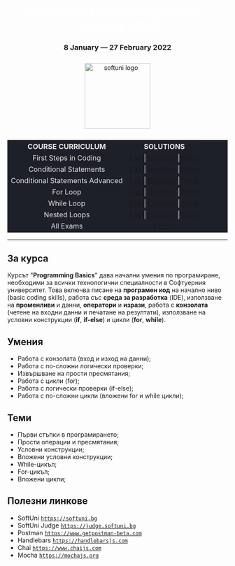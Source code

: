 <div align="center">
<h1 style="color:white">Javascript Programing Basics - January 2022</h1>
<h3>8 January ― 27 February 2022</h3>
<img src="https://upload.wikimedia.org/wikipedia/commons/7/76/Logo_Software_University_%28SoftUni%29_-_blue.png" 
  alt="softuni logo"
  style="position:relative; width:150px; padding:10px; margin: 0 auto;"
  />

<table style="width:100%; max-width:1000px; background-color:#1d2029; color:#e4e4e4">
<tr>
  <th style="text-align:center; vertical-align: middle;">COURSE  CURRICULUM</th>
  <th style="text-align:center; vertical-align: middle;">SOLUTIONS</th>
</tr>
<tr>
  <td style="text-align:center; vertical-align: middle;">First Steps in Coding</td>
  <td style="text-align:center; vertical-align: middle;">
    <a href="https://github.com/DimitarMitev92/Programming-Basic-with-JavaScrip/tree/main/01.First%20Steps%20In%20Coding%20-%20Lab">Lab</a> |
    <a href="https://github.com/DimitarMitev92/Programming-Basic-with-JavaScrip/tree/main/02.First%20Steps%20In%20Coding%20-%20Exercise">Exercise</a> |
    <a href="https://github.com/DimitarMitev92/Programming-Basic-with-JavaScrip/tree/main/03.First%20Steps%20in%20Coding%20-%20More%20Exercises">More</a>
  </td>
</tr>
<tr>
  <td style="text-align: center; vertical-align: middle;">Conditional Statements</td>
  <td style="text-align: center; vertical-align: middle;">
    <a href="https://github.com/DimitarMitev92/Programming-Basic-with-JavaScrip/tree/main/04.Conditional%20Statements%20-%20Lab">Lab</a> |
    <a href="https://github.com/DimitarMitev92/Programming-Basic-with-JavaScrip/tree/main/05.Conditional%20Statements%20-%20Exercise">Exercise</a> |
    <a href="https://github.com/DimitarMitev92/Programming-Basic-with-JavaScrip/tree/main/06.Conditional%20Statements%20-%20More%20Exercises">More</a>
  </td>
</tr>
<tr>
  <td style="text-align: center; vertical-align: middle;">Conditional Statements Advanced</td>
  <td style="text-align: center; vertical-align: middle;">
    <a href="https://github.com/DimitarMitev92/Programming-Basic-with-JavaScrip/tree/main/07.Conditional%20Statements%20Advanced%20-%20Lab">Lab</a> |
    <a href="https://github.com/DimitarMitev92/Programming-Basic-with-JavaScrip/tree/main/08.Conditional%20Statements%20Advanced%20-%20Exercise">Exercise</a> |
     <a href="https://github.com/DimitarMitev92/Programming-Basic-with-JavaScrip/tree/main/09.Conditional%20Statements%20Advanced%20-%20More%20Exercises">More</a>
  </td>
</tr>
<tr>
  <td style="text-align: center; vertical-align: middle;">For Loop</td>
  <td style="text-align: center; vertical-align: middle;">
    <a href="https://github.com/DimitarMitev92/Programming-Basic-with-JavaScrip/tree/main/10.For%20Loop%20-%20Lab">
    Lab</a> |
    <a href="https://github.com/DimitarMitev92/Programming-Basic-with-JavaScrip/tree/main/11.For%20Loop%20-%20Exercise">Exercise</a> |
     <a href="https://github.com/DimitarMitev92/Programming-Basic-with-JavaScrip/tree/main/12.For-Loop%20-%20More%20Exercise">More</a>
  </td>
</tr>
<tr>
  <td style="text-align: center; vertical-align: middle;">While Loop</td>
  <td style="text-align: center; vertical-align: middle;">
    <a href="https://github.com/DimitarMitev92/Programming-Basic-with-JavaScrip/tree/main/13.While%20Loop%20-%20Lab">Lab</a> |
    <a href="https://github.com/DimitarMitev92/Programming-Basic-with-JavaScrip/tree/main/14.While%20Loop%20-%20Exercise">Exercise</a> |
    <a href="https://github.com/DimitarMitev92/Programming-Basic-with-JavaScrip/tree/main/15.While-Loop%20-%20More%20Exercises">More</a>
  </td>
</tr>
<tr>
  <td style="text-align: center; vertical-align: middle;">Nested Loops</td>
  <td style="text-align: center; vertical-align: middle;">
    <a href="https://github.com/DimitarMitev92/Programming-Basic-with-JavaScrip/tree/main/16.Nested%20Loops%20-%20Lab">Lab</a> |
    <a href="https://github.com/DimitarMitev92/Programming-Basic-with-JavaScrip/tree/main/17.Nested%20Loops%20-%20Exercise">Exercise</a> |
    <a href="https://github.com/DimitarMitev92/Programming-Basic-with-JavaScrip/tree/main/17.Nested%20Loops%20-%20More%20Exercises">More</a>
  </td>
</tr>
<tr>
  <td style="text-align: center; vertical-align: middle;">All Exams</td>
  <td style="text-align: center; vertical-align: middle;">
    <a href="https://github.com/DimitarMitev92/Programming-Basic-with-JavaScrip/tree/main/18.Exams">Exams</a>
  </td>
</tr>
</table>
</div>

---

## За курса

Курсът "**Programming Basics**" дава начални умения по програмиране, необходими за всички технологични специалности в Софтуерния университет. Това включва писане на **програмен код** на начално ниво (basic coding skills), работа със **среда за разработка** (IDE), използване на **променливи** и данни, **оператори** и **изрази**, работа с **конзолата** (четене на входни данни и печатане на резултати), използване на условни конструкции (**if**, **if-else**) и цикли (**for**, **while**).

## Умения

- Работа с конзолата (вход и изход на данни);
- Работа с по-сложни логически проверки;
- Извършване на прости пресмятания;
- Работа с цикли (for);
- Работа с логически проверки (if-else);
- Работа с по-сложни цикли (вложени for и while цикли);

## Теми

- Първи стъпки в програмирането;
- Прости операции и пресмятания;
- Условни конструкции;
- Вложени условни конструкции;
- While-цикъл;
- For-цикъл;
- Вложени цикли;

## Полезни линкове

- SoftUni 
<a href="https://softuni.bg">`https://softuni.bg`</a>
- SoftUni Judge 
<a href="https://judge.softuni.bg">`https://judge.softuni.bg`</a>
- Postman 
<a href="https://www.getpostman-beta.com">`https://www.getpostman-beta.com`</a>
- Handlebars 
<a href="https://handlebarsjs.com">`https://handlebarsjs.com`</a>
- Chai 
<a href="https://www.chaijs.com">`https://www.chaijs.com`</a>
- Mocha 
<a href="https://mochajs.org">`https://mochajs.org`</a>
